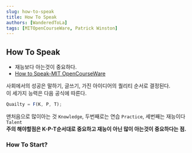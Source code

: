 ```yaml
---
slug: how-to-speak
title: How To Speak
authors: [WanderedToLa]
tags: [MITOpenCourseWare, Patrick Winston]
---
```


## How To Speak

- 재능보다 아는것이 중요하다.
- [How to Speak-MIT OpenCourseWare](https://www.youtube.com/watch?v=Unzc731iCUY)

사회에서의 성공은 말하기, 글쓰기, 가진 아이디어의 퀄리티 순서로 결정된다.  
이 세가지 능력은 다음 공식에 따른다.

```js
Quailty = F(K, P, T);
```

맨처음으로 많이아는 것 `Knowledge`, 두번째로는 연습 `Practice`, 세번째는 재능이다 `Talent`  
**주의 해야할점은 K-P-T순서대로 중요하고 재능이 아닌 많이 아는것이 중요하다는 점.**

### How To Start?

